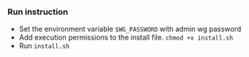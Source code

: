 ### Run instruction

- Set the environment variable `$WG_PASSWORD` with admin wg password
- Add execution permissions to the install file. `chmod +x install.sh`
- Run `install.sh`
